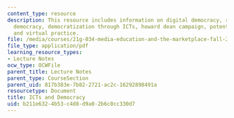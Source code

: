 ```yaml
---
content_type: resource
description: This resource includes information on digital democracy, representative
  democracy, democratization through ICTs, howard dean campaign, potential problems,
  and virtual practice.
file: /media/courses/21g-034-media-education-and-the-marketplace-fall-2005/b211e6324b53c4d8d9a02b6c0cc330d7_MIT21G_034F05_ictanddemocr.pdf
file_type: application/pdf
learning_resource_types:
- Lecture Notes
ocw_type: OCWFile
parent_title: Lecture Notes
parent_type: CourseSection
parent_uid: 817b383e-7b82-2721-ac2c-16292898491a
resourcetype: Document
title: ICTs and Democracy
uid: b211e632-4b53-c4d8-d9a0-2b6c0cc330d7
---
```

